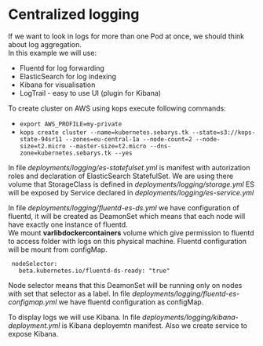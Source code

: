 # Centralized logging

If we want to look in logs for more than one Pod at once, we should think about log aggregation. </br>
In this example we will use:
- Fluentd for log forwarding
- ElasticSearch for log indexing
- Kibana for visualisation
- LogTrail - easy to use UI (plugin for Kibana)

 To create cluster on AWS using kops execute following commands:
 - `export AWS_PROFILE=my-private` </br>
 - `kops create cluster --name=kubernetes.sebarys.tk --state=s3://kops-state-94sr11 --zones=eu-central-1a --node-count=2 --node-size=t2.micro --master-size=t2.micro --dns-zone=kubernetes.sebarys.tk --yes`


 In file *deployments/logging/es-statefulset.yml* is manifest with autorization roles and declaration of ElasticSearch StatefulSet. We are using there volume that StorageClass is defined in *deployments/logging/storage.yml*
 ES will be exposed by Service declared in *deployments/logging/es-service.yml*

 In file *deployments/logging/fluentd-es-ds.yml* we have configuration of fluentd, it will be created as DeamonSet which means that each node will have exactly one instance of fluentd. </br>
 We mount **varlibdockercontainers** volume which give permission to fluentd to access folder with logs on this physical machine. Fluentd configuration will be mount from configMap.

```
 nodeSelector:
   beta.kubernetes.io/fluentd-ds-ready: "true"
```
Node selector means that this DeamonSet will be running only on nodes with set that selector as a label. In file *deployments/logging/fluentd-es-configmap.yml* we have fluentd configuration as configMap.

To display logs we will use Kibana. In file *deployments/logging/kibana-deployment.yml* is Kibana deployemtn manifest. Also we create service to expose Kibana.
